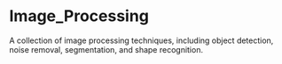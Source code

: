 # Image_Processing
 A collection of image processing techniques, including object detection, noise removal, segmentation, and shape recognition.
